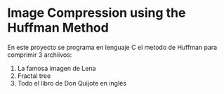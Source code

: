 # Image Compression using the Huffman Method

En este proyecto se programa en lenguaje C el metodo de Huffman para comprimir 3 archiivos: 

1. La famosa imagen de Lena
2. Fractal tree
3. Todo el libro de Don Quijote en inglés
